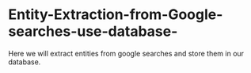 # Entity-Extraction-from-Google-searches-use-database-
Here we will extract entities from google searches and store them in our database.
